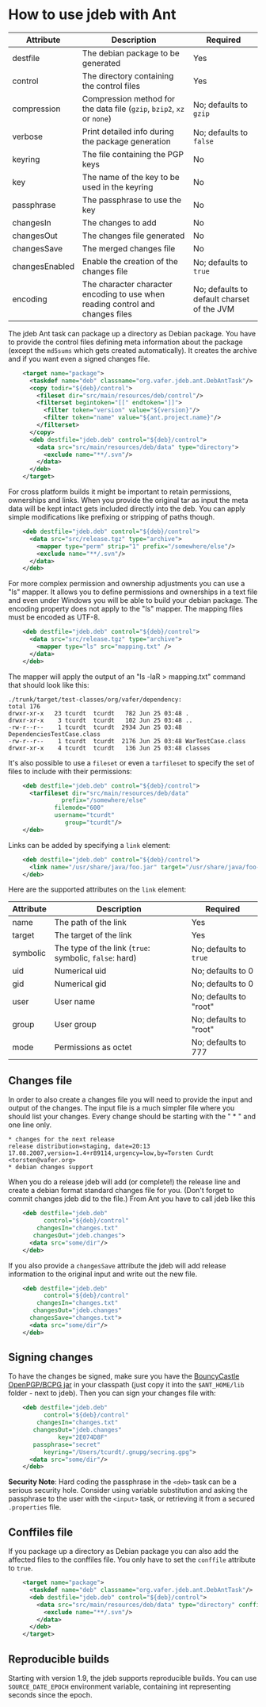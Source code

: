 # How to use jdeb with Ant

Attribute      | Description                                                                    | Required
-------------- | ------------------------------------------------------------------------------ | --------------------------
destfile       | The debian package to be generated                                             | Yes
control        | The directory containing the control files                                     | Yes
compression    | Compression method for the data file (`gzip`, `bzip2`, `xz` or `none`)         | No; defaults to `gzip`
verbose        | Print detailed info during the package generation                              | No; defaults to `false`
keyring        | The file containing the PGP keys                                               | No
key            | The name of the key to be used in the keyring                                  | No
passphrase     | The passphrase to use the key                                                  | No
changesIn      | The changes to add                                                             | No
changesOut     | The changes file generated                                                     | No
changesSave    | The merged changes file                                                        | No
changesEnabled | Enable the creation of the changes file                                        | No; defaults to `true`
encoding       | The character character encoding to use when reading control and changes files | No; defaults to default charset of the JVM

The jdeb Ant task can package up a directory as Debian package. You have to
provide the control files defining meta information about the package (except
the `md5sums` which gets created automatically). It creates the archive
and if you want even a signed changes file.

```xml
    <target name="package">
      <taskdef name="deb" classname="org.vafer.jdeb.ant.DebAntTask"/>
      <copy todir="${deb}/control">
        <fileset dir="src/main/resources/deb/control"/>
        <filterset begintoken="[[" endtoken="]]">
          <filter token="version" value="${version}"/>
          <filter token="name" value="${ant.project.name}"/>
        </filterset>
      </copy>
      <deb destfile="jdeb.deb" control="${deb}/control">
        <data src="src/main/resources/deb/data" type="directory">
          <exclude name="**/.svn"/>
        </data>
      </deb>
    </target>
```

For cross platform builds it might be important to retain permissions,
ownerships and links. When you provide the original tar as input the meta data
will be kept intact gets included directly into the deb. You can apply simple
modifications like prefixing or stripping of paths though.

```xml
    <deb destfile="jdeb.deb" control="${deb}/control">
      <data src="src/release.tgz" type="archive">
        <mapper type="perm" strip="1" prefix="/somewhere/else"/>
        <exclude name="**/.svn"/>
      </data>
    </deb>
```

For more complex permission and ownership adjustments you can use a "ls"
mapper. It allows you to define permissions and ownerships in a text file and
even under Windows you will be able to build your debian package. The encoding property 
does not apply to the "ls" mapper. The mapping files must be encoded as UTF-8.


```xml
    <deb destfile="jdeb.deb" control="${deb}/control">
      <data src="src/release.tgz" type="archive">
        <mapper type="ls" src="mapping.txt" />
      </data>
    </deb>
```

The mapper will apply the output of an "ls -laR > mapping.txt" command
that should look like this:

    ./trunk/target/test-classes/org/vafer/dependency:
    total 176
    drwxr-xr-x   23 tcurdt  tcurdt   782 Jun 25 03:48 .
    drwxr-xr-x    3 tcurdt  tcurdt   102 Jun 25 03:48 ..
    -rw-r--r--    1 tcurdt  tcurdt  2934 Jun 25 03:48 DependenciesTestCase.class
    -rw-r--r--    1 tcurdt  tcurdt  2176 Jun 25 03:48 WarTestCase.class
    drwxr-xr-x    4 tcurdt  tcurdt   136 Jun 25 03:48 classes

It's also possible to use a `fileset` or even a `tarfileset` to
specify the set of files to include with their permissions:

```xml
    <deb destfile="jdeb.deb" control="${deb}/control">
      <tarfileset dir="src/main/resources/deb/data"
               prefix="/somewhere/else"
             filemode="600"
             username="tcurdt"
                group="tcurdt"/>
    </deb>
```

Links can be added by specifying a `link` element:

```xml
    <deb destfile="jdeb.deb" control="${deb}/control">
      <link name="/usr/share/java/foo.jar" target="/usr/share/java/foo-1.0.jar"/>
    </deb>
```

Here are the supported attributes on the `link` element:

Attribute     | Description                                            | Required
------------- | ------------------------------------------------------ | -----------------------
name          | The path of the link                                   | Yes
target        | The target of the link                                 | Yes
symbolic      | The type of the link (`true`: symbolic, `false`: hard) | No; defaults to `true`
uid           | Numerical uid                                          | No; defaults to 0
gid           | Numerical gid                                          | No; defaults to 0
user          | User name                                              | No; defaults to "root"
group         | User group                                             | No; defaults to "root"
mode          | Permissions as octet                                   | No; defaults to 777

## Changes file

In order to also create a changes file you will need to provide the input and
output of the changes. The input file is a much simpler file where you should
list your changes. Every change should be starting with the " * " and one line
only.

    * changes for the next release
    release distribution=staging, date=20:13 17.08.2007,version=1.4+r89114,urgency=low,by=Torsten Curdt <torsten@vafer.org>
    * debian changes support

When you do a release jdeb will add (or complete!) the release line and create
a debian format standard changes file for you. (Don't forget to commit changes
jdeb did to the file.) From Ant you have to call jdeb like this

```xml
    <deb destfile="jdeb.deb"
          control="${deb}/control"
        changesIn="changes.txt"
       changesOut="jdeb.changes">
      <data src="some/dir"/>
    </deb>
```

If you also provide a `changesSave` attribute the jdeb will add release
information to the original input and write out the new file.

```xml
    <deb destfile="jdeb.deb"
          control="${deb}/control"
        changesIn="changes.txt"
       changesOut="jdeb.changes"
      changesSave="changes.txt">
      <data src="some/dir"/>
    </deb>
```

## Signing changes

To have the changes be signed, make sure you have the
[BouncyCastle OpenPGP/BCPG jar](http://www.bouncycastle.org/latest_releases.html) in your
classpath (just copy it into the `$ANT_HOME/lib` folder - next to jdeb).
Then you can sign your changes file with:

```xml
    <deb destfile="jdeb.deb"
          control="${deb}/control"
        changesIn="changes.txt"
       changesOut="jdeb.changes"
              key="2E074D8F"
       passphrase="secret"
          keyring="/Users/tcurdt/.gnupg/secring.gpg">
      <data src="some/dir"/>
    </deb>
```

<b>Security Note</b>: Hard coding the passphrase in the `<deb>` task can be a serious
security hole. Consider using variable substitution and asking the passphrase
to the user with the `<input>` task, or retrieving it from a secured `.properties` file.

## Conffiles file

If you package up a directory as Debian package you can also add the affected files to
the conffiles file. You only have to set the `conffile` attribute to `true`.

```xml
    <target name="package">
      <taskdef name="deb" classname="org.vafer.jdeb.ant.DebAntTask"/>
      <deb destfile="jdeb.deb" control="${deb}/control">
        <data src="src/main/resources/deb/data" type="directory" conffile="true">
          <exclude name="**/.svn"/>
        </data>
      </deb>
    </target>
```

## Reproducible builds

Starting with version 1.9, the jdeb supports reproducible builds. You can use `SOURCE_DATE_EPOCH`
environment variable, containing int representing seconds since the epoch.
